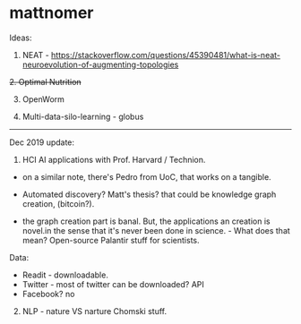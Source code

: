 # mattnomer

Ideas:
1. NEAT - https://stackoverflow.com/questions/45390481/what-is-neat-neuroevolution-of-augmenting-topologies


<strike>2. Optimal Nutrition</strike>


3. OpenWorm


4. Multi-data-silo-learning - globus 

---------------------------------------------------------------------------------------------------------


Dec 2019 update:

1. HCI AI applications with Prof. Harvard / Technion.
 - on a similar note, there's Pedro from UoC, that works on a tangible.
 - Automated discovery? Matt's thesis?  that could be knowledge graph creation, (bitcoin?).
 
 - the graph creation part is banal. But, the applications an creation is novel.in the sense that it's never been done in science. - What does that mean? Open-source Palantir stuff for scientists. 
 
 Data: 
 - Readit - downloadable.
 - Twitter - most of twitter can be downloaded? API
 - Facebook? no
 
2. NLP - nature VS narture Chomski stuff.
